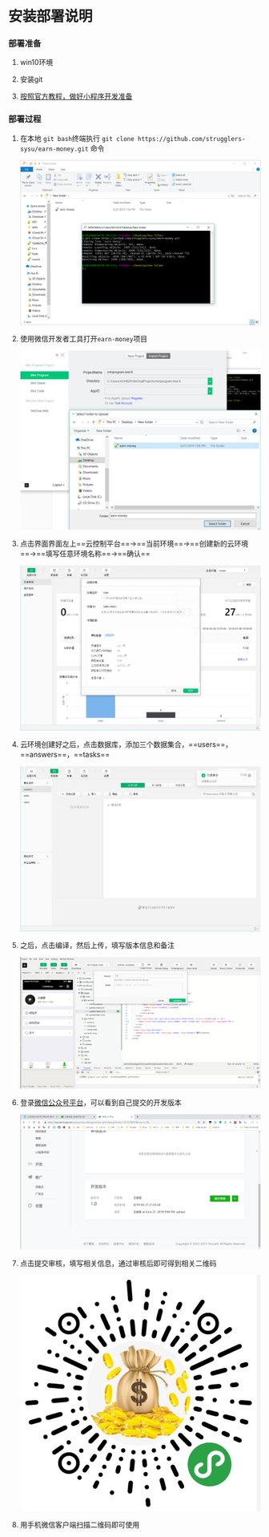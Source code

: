 # 安装部署说明

### 部署准备

1.  win10环境

2.  安装git

3.  [按照官方教程，做好小程序开发准备](https://developers.weixin.qq.com/ebook?action=get_post_info&token=935589521&volumn=1&lang=zh_CN&book=miniprogram&docid=000e8842960070ab0086d162c5b80a)



### 部署过程

1.  在本地 `git bash`终端执行 `git clone https://github.com/strugglers-sysu/earn-money.git` 命令

    ![1561636579454](安装部署说明.assets/1561636579454.png)



2.  使用微信开发者工具打开`earn-money`项目

    ![1561636698404](安装部署说明.assets/1561636698404.png)

    

3.  点击界面界面左上==云控制平台==->==当前环境==->==创建新的云环境==->==填写任意环境名称==->==确认==

    ![1561637139162](安装部署说明.assets/1561637139162.png)



4.  云环境创建好之后，点击数据库，添加三个数据集合，==users==，==answers==，==tasks==

    ![1561637303716](安装部署说明.assets/1561637303716.png)



5.  之后，点击编译，然后上传，填写版本信息和备注

    ![1561640688217](安装部署说明.assets/1561640688217.png)

6.  登录[微信公众号平台](https://mp.weixin.qq.com/wxopen/wacodepage?action=getcodepage&token=2023750691&lang=zh_CN)，可以看到自己提交的开发版本

    ![1561640907950](安装部署说明.assets/1561640907950.png)

7.  点击提交审核，填写相关信息，通过审核后即可得到相关二维码

    ![222](安装部署说明.assets/222-1561641086211.png)

8.  用手机微信客户端扫描二维码即可使用

    